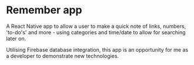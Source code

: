 # Remember app

A React Native app to allow a user to make a quick note of links, numbers, 'to-do's' and more - using categories and time/date to allow for searching later on.

Utilising Firebase database integration, this app is an opportunity for me as a developer to demonstrate new technologies.
